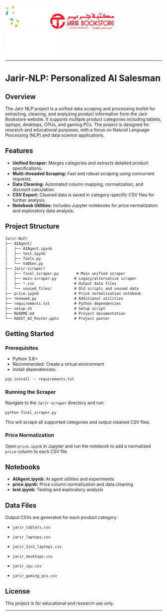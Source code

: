 <div>
  <img src="assets/kaust-academy-logo.png" alt="KAUST Academy Logo" height="80em"/>   <img src="assets/jarir-logo.png" alt="Jarir Logo" height="50em"/> <img src="assets/kaust-logo.png" alt="KAUST Logo" height="80em"/>
</div>
<hr>

# **Jarir-NLP: Personalized AI Salesman**

## Overview
The Jarir NLP project is a unified data scraping and processing toolkit for extracting, cleaning, and analyzing product information from the Jarir Bookstore website. It supports multiple product categories including tablets, laptops, desktops, CPUs, and gaming PCs. The project is designed for research and educational purposes, with a focus on Natural Language Processing (NLP) and data science applications.

## Features
- **Unified Scraper:** Merges categories and extracts detailed product specifications.
- **Multi-threaded Scraping:** Fast and robust scraping using concurrent requests.
- **Data Cleaning:** Automated column mapping, normalization, and discount calculation.
- **CSV Export:** Cleaned data is saved in category-specific CSV files for further analysis.
- **Notebook Utilities:** Includes Jupyter notebooks for price normalization and exploratory data analysis.

## Project Structure

```
Jarir-NLP/
├── AIAgent/
│   ├── AIAgent.ipynb
│   ├── test.ipynb
│   ├── Tools.py
│   └── VaDGen.py
├── Jarir-scraper/
│   ├── final_scraper.py        # Main unified scraper
│   ├── main-scraper.py        # Legacy/alternative scraper
│   ├── *.csv                  # Output data files
│   └── unused_files/          # Old scripts and unused data
├── price.ipynb                # Price normalization notebook
├── renewed.py                 # Additional utilities
├── requirements.txt           # Python dependencies
├── setup.sh                   # Setup script
├── README.md                  # Project documentation
└── KAUST_AI_Poster.pptx       # Project poster
```

## Getting Started

### Prerequisites
- Python 3.8+
- Recommended: Create a virtual environment
- Install dependencies:
```bash
pip install -r requirements.txt
```

### Running the Scraper
Navigate to the `Jarir-scraper` directory and run:
```bash
python final_scraper.py
```
This will scrape all supported categories and output cleaned CSV files.

### Price Normalization
Open `price.ipynb` in Jupyter and run the notebook to add a normalized `price` column to each CSV file.

## Notebooks
- **AIAgent.ipynb:** AI agent utilities and experiments
- **price.ipynb:** Price column normalization and data cleaning
- **test.ipynb:** Testing and exploratory analysis

## Data Files
Output CSVs are generated for each product category:
- `jarir_tablets.csv`
- `jarir_laptops.csv`
- `jarir_2in1_laptops.csv`
- `jarir_desktops.csv`
- `jarir_cpu.csv`

- `jarir_gaming_pcs.csv`


## License
This project is for educational and research use only.

---
